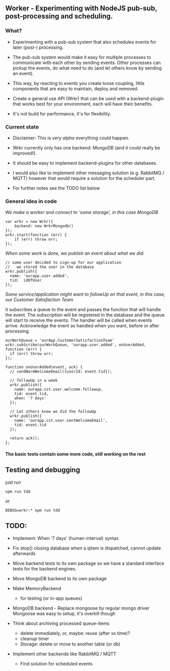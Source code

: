 ## Worker - Experimenting with NodeJS pub-sub, post-processing and scheduling.

### What?

  * Experimenting with a pub-sub system that also schedules events for later (post-) processing.

  * The pub-sub system would make it easy for multiple processes to communicate with each other by sending events. Other processes can pickup the events, do what need to do (and let others know by sending an event).

  * This way, by reacting to events you create loose coupling, little components that are easy to maintain, deploy and removed.

  * Create a general use API (Wrkr) that can be used with a backend-plugin that works best for your  environment, each will have their benefits.

  * It's not build for performance, it's for flexibility.

### Current state

  * Disclaimer: This is *very alpha* everything could happen.

  * Wrkr currently only has one backend: MongoDB (and it could really be improved!).

  * It should be easy to implement backend-plugins for other databases.

  * I would also like to implement other messaging solution (e.g. RabbitMQ / MQTT) however that would require a solution for the scheduler part.

  * For further notes see the TODO list below


### General idea in code

  *We make a worker and connect to 'some storage', in this case MongoDB*

    var wrkr = new Wrkr({
  		backend: new WrkrMongodb()
  	});
  	wrkr.start(function (err) {
  		if (err) throw err;
  	});

  *When some work is done, we publish an event about what we did:*

    // some user decided to sign-up for our application
    //   we stored the user in the database
    wrkr.publish({
      name: 'ourapp.user.added',
      tid:  idOfUser
    });

  *Some service/application might want to followUp on that event, in this case, our Customer Satisfaction Team*

  It subscribes a queue to the event and passes the function that will handle the event. The subscription will be registered in the database and the queue will start to receive the events. The handler will be called when events arrive. Acknowledge the event as handled when you want, before or after processing.

    ourWorkQueue = 'ourApp.CustomerSatisfactionTeam'
    wrkr.subScribe(ourWorkQueue, 'ourapp.user.added', onUserAdded, function (err) {
      if (err) throw err;
    });

    function onUserAdded(event, ack) {
      // sendWarmWelcomeEmail({userId: event.tid});

      // followUp in a week
      wrkr.publish({
        name: ourapp.cst.user.welcome.followup,
        tid: event.tid,
        when: '7 days'
      });

      // Let others know we did the followUp
      wrkr.publish({
        name: 'ourapp.cst.user.sentWelcomeEmail',
        tid: event.tid
      });

      return ack();
    };

####  The basic tests contain some more code, still working on the rest

## Testing and debugging

just run

    npm run tdd

or

    DEBUG=wrkr:* npm run tdd


## TODO:

* Implement: When '7 days' (human-interval) syntax

* Fix stop() closing database when a qitem is dispatched, cannot update afterwards

* Move backend tests to its own package so we have a standard interface tests for the backend engines.

* Move MongoDB backend to its own package

* Make MemoryBackend
  * for testing (or in-app queues)

* MongoDB backend - Replace mongoose by regular mongo driver
  Mongoose was easy to setup, it's overkill though

* Think about archiving processed queue-items
  * delete immediately, or, maybe: reuse (after xx time)?
  * cleanup timer
  * Storage: delete or move to another table (or db)

* Implement other backends like RabbitMQ / MQTT
  * Find solution for scheduled events

